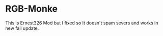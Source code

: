 # RGB-Monke
This is Ernest326 Mod but I fixed so It doesn't spam severs and works in new fall update. 
